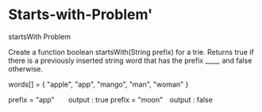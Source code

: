 # Starts-with-Problem'

startsWith Problem

Create a function boolean startsWith(String prefix) for a trie.
Returns true if there is a previously inserted string word that has the prefix ____, and false otherwise.

words[] = { "apple", "app", "mango", "man", "woman" }

prefix = "app"  output : true
prefix = "moon" output : false